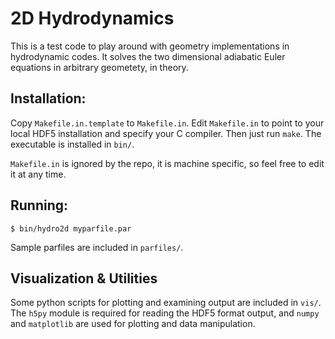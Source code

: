# 2D Hydrodynamics

This is a test code to play around with geometry implementations in
hydrodynamic codes.  It solves the two dimensional adiabatic Euler equations
in arbitrary geometety, in theory.

## Installation:

Copy `Makefile.in.template` to `Makefile.in`.  Edit `Makefile.in` to point to
your local HDF5 installation and specify your C compiler.  Then just run 
`make`. The executable is installed in `bin/`.

`Makefile.in` is ignored by the repo, it is machine specific, so feel free to 
edit it at any time.

## Running:

    $ bin/hydro2d myparfile.par

Sample parfiles are included in `parfiles/`.

## Visualization & Utilities

Some python scripts for plotting and examining output are included in `vis/`.
The `h5py` module is required for reading the HDF5 format output, and `numpy`
and `matplotlib` are used for plotting and data manipulation.


